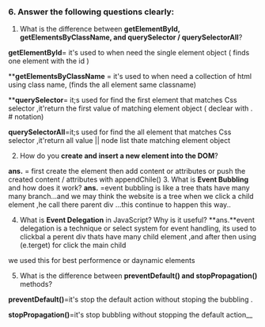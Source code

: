 ### 6. Answer the following questions clearly:

1. What is the difference between
 **getElementById, getElementsByClassName, and querySelector / querySelectorAll**?

**getElementById**= it's used to when need the single element object  ( finds one element with the id )


****getElementsByClassName** = it's used to when need a collection of html using class name, (finds the all element same classname)


****querySelector**= it;s used for find the first element that matches  Css selector ,it'return the first value of matching element object ( declear with . # notation)

**querySelectorAll**=it;s used for find the all element that matches  Css selector ,it'return all value || node list thate matching element object 


2. How do you **create and insert a new element into the DOM**?

**ans.** =
first create the element then add  content or attributes or push the created content / attributes with appendChile()
3. What is **Event Bubbling** and how does it work?
**ans.** =event bubbling is like a tree thats have many many branch...and we may think the website is a tree when we click a child element ,he call there parent div ...this continue to happen this way.. 

4. What is **Event Delegation** in JavaScript? Why is it useful?
**ans.**event delegation is a technique or select system  for event handling, its used to clickbal a perent div thats have many child element ,and after then using
(e.terget) for click the main child

we used this for best performence or daynamic elements

5. What is the difference between **preventDefault() and stopPropagation()** methods?

**preventDefault()**=it's stop the default action without stoping the bubbling .

**stopPropagation()**=it's stop bubbling  without stopping the default action__



